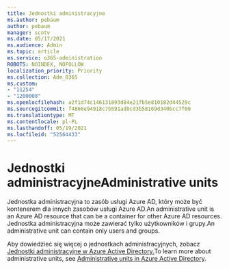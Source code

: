 ```yaml
---
title: Jednostki administracyjne
ms.author: pebaum
author: pebaum
manager: scotv
ms.date: 05/17/2021
ms.audience: Admin
ms.topic: article
ms.service: o365-administration
ROBOTS: NOINDEX, NOFOLLOW
localization_priority: Priority
ms.collection: Adm_O365
ms.custom:
- "11254"
- "1200008"
ms.openlocfilehash: a2f1d74c146131893d84e21fb5e810182d44529c
ms.sourcegitcommit: f4866e94918c7b591ad0cd3b58169d340bcc7f00
ms.translationtype: MT
ms.contentlocale: pl-PL
ms.lasthandoff: 05/19/2021
ms.locfileid: "52564433"
---
```

# <a name="administrative-units"></a><span data-ttu-id="9b097-102">Jednostki administracyjne</span><span class="sxs-lookup"><span data-stu-id="9b097-102">Administrative units</span></span>

<span data-ttu-id="9b097-103">Jednostka administracyjna to zasób usługi Azure AD, który może być kontenerem dla innych zasobów usługi Azure AD.</span><span class="sxs-lookup"><span data-stu-id="9b097-103">An administrative unit is an Azure AD resource that can be a container for other Azure AD resources.</span></span> <span data-ttu-id="9b097-104">Jednostka administracyjna może zawierać tylko użytkowników i grupy.</span><span class="sxs-lookup"><span data-stu-id="9b097-104">An administrative unit can contain only users and groups.</span></span>

<span data-ttu-id="9b097-105">Aby dowiedzieć się więcej o jednostkach administracyjnych, zobacz [Jednostki administracyjne w Azure Active Directory.](/azure/active-directory/roles/administrative-units)</span><span class="sxs-lookup"><span data-stu-id="9b097-105">To learn more about administrative units, see [Administrative units in Azure Active Directory](/azure/active-directory/roles/administrative-units).</span></span>